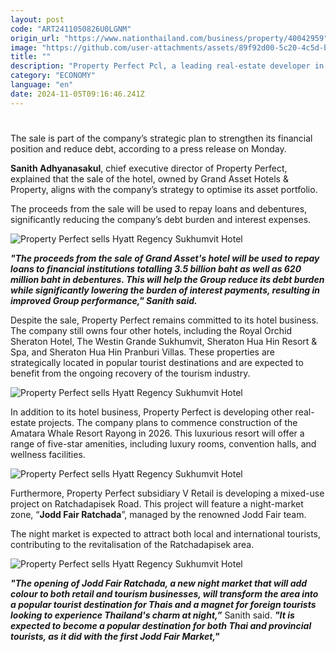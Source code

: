 ```yaml
---
layout: post
code: "ART2411050826U0LGNM"
origin_url: "https://www.nationthailand.com/business/property/40042959"
image: "https://github.com/user-attachments/assets/89f92d00-5c20-4c5d-be4a-b4d79a9f1771"
title: ""
description: "Property Perfect Pcl, a leading real-estate developer in Thailand, has announced the sale of the Hyatt Regency Sukhumvit Hotel for 5.055 billion baht."
category: "ECONOMY"
language: "en"
date: 2024-11-05T09:16:46.241Z
---
```


# 









The sale is part of the company’s strategic plan to strengthen its financial position and reduce debt, according to a press release on Monday.

**Sanith Adhyanasakul**, chief executive director of Property Perfect, explained that the sale of the hotel, owned by Grand Asset Hotels & Property, aligns with the company’s strategy to optimise its asset portfolio.

The proceeds from the sale will be used to repay loans and debentures, significantly reducing the company’s debt burden and interest expenses.

  ![Property Perfect sells Hyatt Regency Sukhumvit Hotel](https://github.com/user-attachments/assets/b1787c71-e724-477c-bd88-f477a69a7ff2)

_**"The proceeds from the sale of Grand Asset's hotel will be used to repay loans to financial institutions totalling 3.5 billion baht as well as 620 million baht in debentures. This will help the Group reduce its debt burden while significantly lowering the burden of interest payments, resulting in improved Group performance," Sanith said.**_

Despite the sale, Property Perfect remains committed to its hotel business. The company still owns four other hotels, including the Royal Orchid Sheraton Hotel, The Westin Grande Sukhumvit, Sheraton Hua Hin Resort & Spa, and Sheraton Hua Hin Pranburi Villas. These properties are strategically located in popular tourist destinations and are expected to benefit from the ongoing recovery of the tourism industry.

  ![Property Perfect sells Hyatt Regency Sukhumvit Hotel](https://github.com/user-attachments/assets/ab49b356-a0a6-4f0e-932a-a46b53fdf514)

In addition to its hotel business, Property Perfect is developing other real-estate projects. The company plans to commence construction of the Amatara Whale Resort Rayong in 2026. This luxurious resort will offer a range of five-star amenities, including luxury rooms, convention halls, and wellness facilities.

  ![Property Perfect sells Hyatt Regency Sukhumvit Hotel](https://media.nationthailand.com/uploads/images/contents/w1024/2024/11/WUcHqy8pq4Y4mfpcNfyd.webp?x-image-process=style/lg-webp)

Furthermore, Property Perfect subsidiary V Retail is developing a mixed-use project on Ratchadapisek Road. This project will feature a night-market zone, “**Jodd Fair Ratchada**”, managed by the renowned Jodd Fair team.

The night market is expected to attract both local and international tourists, contributing to the revitalisation of the Ratchadapisek area.

  ![Property Perfect sells Hyatt Regency Sukhumvit Hotel](https://github.com/user-attachments/assets/35946f4d-3787-45de-bbcb-dc7e0e7ea639)

_**"The opening of Jodd Fair Ratchada, a new night market that will add colour to both retail and tourism businesses, will transform the area into a popular tourist destination for Thais and a magnet for foreign tourists looking to experience Thailand's charm at night,”**_ Sanith said. _**"It is expected to become a popular destination for both Thai and provincial tourists, as it did with the first Jodd Fair Market,"**_